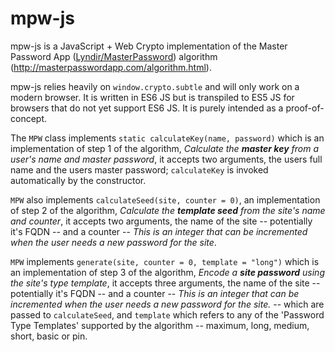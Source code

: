 mpw-js
======

mpw-js is a JavaScript + Web Crypto implementation of the Master Password App ([Lyndir/MasterPassword](https://github.com/Lyndir/MasterPassword)) algorithm (<http://masterpasswordapp.com/algorithm.html>).

mpw-js relies heavily on `window.crypto.subtle` and will only work on a modern browser. It is written in ES6 JS but is transpiled to ES5 JS for browsers that do not yet support ES6 JS. It is purely intended as a proof-of-concept.

The `MPW` class implements `static calculateKey(name, password)` which is an implementation of step 1 of the algorithm, *Calculate the __master key__ from a user's name and master password*, it accepts two arguments, the users full name and the users master password; `calculateKey` is invoked automatically by the constructor.

`MPW` also implements `calculateSeed(site, counter = 0)`, an implementation of step 2 of the algorithm, *Calculate the __template seed__ from the site's name and counter*, it accepts two arguments, the name of the site -- potentially it's FQDN -- and a counter -- *This is an integer that can be incremented when the user needs a new password for the site*.

`MPW` implements `generate(site, counter = 0, template = "long")` which is an implementation of step 3 of the algorithm, *Encode a __site password__ using the site's type template*, it accepts three arguments, the name of the site -- potentially it's FQDN -- and a counter -- *This is an integer that can be incremented when the user needs a new password for the site.* -- which are passed to `calculateSeed`, and `template` which refers to any of the 'Password Type Templates' supported by the algorithm -- maximum, long, medium, short, basic or pin.